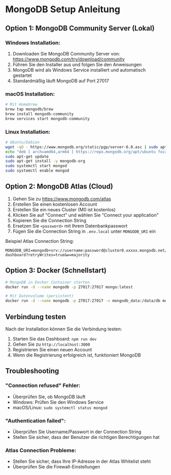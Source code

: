 # MongoDB Setup Anleitung

## Option 1: MongoDB Community Server (Lokal)

### Windows Installation:
1. Downloaden Sie MongoDB Community Server von: https://www.mongodb.com/try/download/community
2. Führen Sie den Installer aus und folgen Sie den Anweisungen
3. MongoDB wird als Windows Service installiert und automatisch gestartet
4. Standardmäßig läuft MongoDB auf Port 27017

### macOS Installation:
```bash
# Mit Homebrew
brew tap mongodb/brew
brew install mongodb-community
brew services start mongodb-community
```

### Linux Installation:
```bash
# Ubuntu/Debian
wget -qO - https://www.mongodb.org/static/pgp/server-6.0.asc | sudo apt-key add -
echo "deb [ arch=amd64,arm64 ] https://repo.mongodb.org/apt/ubuntu focal/mongodb-org/6.0 multiverse" | sudo tee /etc/apt/sources.list.d/mongodb-org-6.0.list
sudo apt-get update
sudo apt-get install -y mongodb-org
sudo systemctl start mongod
sudo systemctl enable mongod
```

## Option 2: MongoDB Atlas (Cloud)

1. Gehen Sie zu https://www.mongodb.com/atlas
2. Erstellen Sie einen kostenlosen Account
3. Erstellen Sie ein neues Cluster (M0 ist kostenlos)
4. Klicken Sie auf "Connect" und wählen Sie "Connect your application"
5. Kopieren Sie die Connection String
6. Ersetzen Sie `<password>` mit Ihrem Datenbankpasswort
7. Fügen Sie die Connection String in `.env.local` unter `MONGODB_URI` ein

Beispiel Atlas Connection String:
```
MONGODB_URI=mongodb+srv://username:password@cluster0.xxxxx.mongodb.net/personal-dashboard?retryWrites=true&w=majority
```

## Option 3: Docker (Schnellstart)

```bash
# MongoDB in Docker Container starten
docker run -d --name mongodb -p 27017:27017 mongo:latest

# Mit Datenvolume (persistent)
docker run -d --name mongodb -p 27017:27017 -v mongodb_data:/data/db mongo:latest
```

## Verbindung testen

Nach der Installation können Sie die Verbindung testen:

1. Starten Sie das Dashboard: `npm run dev`
2. Gehen Sie zu `http://localhost:3000`
3. Registrieren Sie einen neuen Account
4. Wenn die Registrierung erfolgreich ist, funktioniert MongoDB

## Troubleshooting

### "Connection refused" Fehler:
- Überprüfen Sie, ob MongoDB läuft
- Windows: Prüfen Sie den Windows Service
- macOS/Linux: `sudo systemctl status mongod`

### "Authentication failed":
- Überprüfen Sie Username/Passwort in der Connection String
- Stellen Sie sicher, dass der Benutzer die richtigen Berechtigungen hat

### Atlas Connection Probleme:
- Stellen Sie sicher, dass Ihre IP-Adresse in der Atlas Whitelist steht
- Überprüfen Sie die Firewall-Einstellungen
